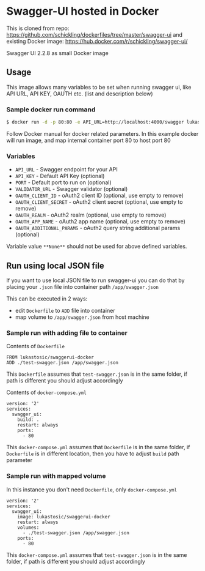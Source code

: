 # Swagger-UI hosted in Docker

This is cloned from repo: https://github.com/schickling/dockerfiles/tree/master/swagger-ui and existing Docker image: https://hub.docker.com/r/schickling/swagger-ui/

Swagger UI 2.2.8 as small Docker image

## Usage

This image allows many variables to be set when running swagger ui, like API URL, API KEY, OAUTH etc. (list and description below)

### Sample docker run command

```sh
$ docker run -d -p 80:80 -e API_URL=http://localhost:4000/swagger lukastosic/swaggerui-docker
```

Follow Docker manual for docker related parameters. In this example docker will run image, and map internal container port 80 to host port 80

### Variables

* `API_URL` - Swagger endpoint for your API
* `API_KEY` - Default API Key (optional)
* `PORT` - Default port to run on (optional)
* `VALIDATOR_URL` - Swagger validator (optional)
* `OAUTH_CLIENT_ID` - oAuth2 client ID (optional, use empty to remove)
* `OAUTH_CLIENT_SECRET` - oAuth2 client secret (optional, use empty to remove)
* `OAUTH_REALM` - oAuth2 realm (optional, use empty to remove)
* `OAUTH_APP_NAME` - oAuth2 app name (optional, use empty to remove)
* `OAUTH_ADDITIONAL_PARAMS` - oAuth2 query string additional params (optional)

Variable value `**None**` should not be used for above defined variables.

## Run using local JSON file

If you want to use local JSON file to run swagger-ui you can do that by placing your `.json` file into container path `/app/swagger.json`

This can be executed in 2 ways:

* edit `Dockerfile` to `ADD` file into container
* map volume to `/app/swagger.json` from host machine

### Sample run with adding file to container

Contents of `Dockerfile`

```
FROM lukastosic/swaggerui-docker
ADD ./test-swagger.json /app/swagger.json
```

This `Dockerfile` assumes that `test-swagger.json` is in the same folder, if path is different you should adjust accordingly

Contents of `docker-compose.yml`

```
version: '2'
services:
  swagger_ui:
    build: .
    restart: always
    ports:
      - 80
```

This `docker-compose.yml` assumes that `Dockerfile` is in the same folder, if `Dockerfile` is in different location, then you have to adjust `build` path parameter


### Sample run with mapped volume

In this instance you don't need `Dockerfile`, only `docker-compose.yml`

```
version: '2'
services:
  swagger_ui:
    image: lukastosic/swaggerui-docker
    restart: always
    volumes:
      - ./test-swagger.json /app/swagger.json
    ports:
      - 80
```

This `docker-compose.yml` assumes that `test-swagger.json` is in the same folder, if path is different you should adjust accordingly

